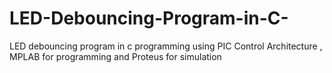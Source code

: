 # LED-Debouncing-Program-in-C-
LED debouncing program in c programming using PIC Control Architecture , MPLAB  for programming and Proteus  for simulation
